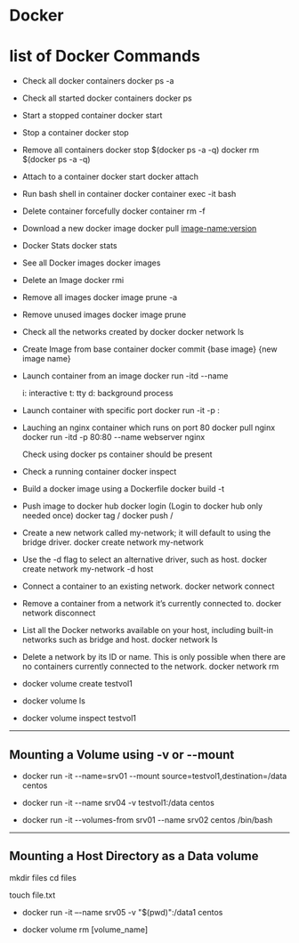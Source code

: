 # Docker

# list of Docker Commands

 * Check all docker containers
   docker ps -a

 * Check all started docker containers
   docker ps

 * Start a stopped container
   docker start <container-name>

 * Stop a container
   docker stop <container-name>

 * Remove all containers
   docker stop $(docker ps -a -q)
   docker rm $(docker ps -a -q) 

 * Attach to a container
   docker start <container-name>
   docker attach <container-name>

 * Run bash shell in container
   docker container exec -it <container-name> bash
 
 * Delete container forcefully
   docker container rm -f <container-name>

 * Download a new docker image
   docker pull <image-name:version>

 * Docker Stats
   docker stats

 * See all Docker images
   docker images

 * Delete an Image
   docker rmi <image-name>
  
 * Remove all images
   docker image prune -a

 * Remove unused images
   docker image prune

 * Check all the networks created by docker
   docker network ls
 
 * Create Image from base container
   docker commit {base image} {new image name}



 * Launch container from an image
   docker run -itd --name <container-name>  <image-name>

   i: interactive
   t: tty
   d: background process

 * Launch container with specific port
   docker run -it -p <host-port>:<docker-port>  <image-name>
   
 * Lauching an nginx container which runs on port 80
   docker pull nginx
   docker run -itd -p 80:80  --name webserver  nginx

   Check using docker ps container should be present

 * Check a running container
   docker inspect <container-name>



 * Build a docker image using a Dockerfile
   docker build -t <image name you want to give>  <Dockerfile path>

 
 * Push image to docker hub
   docker login  (Login to docker hub only needed once)
   docker tag <localsystem image name>   <username>/<preferred image name>
   docker push <username>/<preferred image name>


 * Create a new network called my-network; it will default to using the bridge driver.
docker create network my-network 

 * Use the -d flag to select an alternative driver, such as host.
docker create network my-network -d host 

 * Connect a container to an existing network.
docker network connect <network> <container> 

 * Remove a container from a network it’s currently connected to.
docker network disconnect <network> <container> 

 * List all the Docker networks available on your host, including built-in networks such as bridge and host.
docker network ls 

 * Delete a network by its ID or name. This is only possible when there are no containers currently connected to the network.
docker network rm <network> 



* docker volume create testvol1

* docker volume ls

* docker volume inspect testvol1

---------------------------------------
Mounting a Volume using -v or --mount
---------------------------------------
* docker run -it --name=srv01 --mount source=testvol1,destination=/data centos

* docker run -it --name srv04 -v testvol1:/data centos

* docker run -it --volumes-from srv01 --name srv02 centos /bin/bash

---------------------------------------
Mounting a Host Directory as a Data volume 
---------------------------------------
mkdir files
cd files

touch file.txt

* docker run -it –-name srv05 -v "$(pwd)":/data1 centos


* docker volume rm [volume_name]
